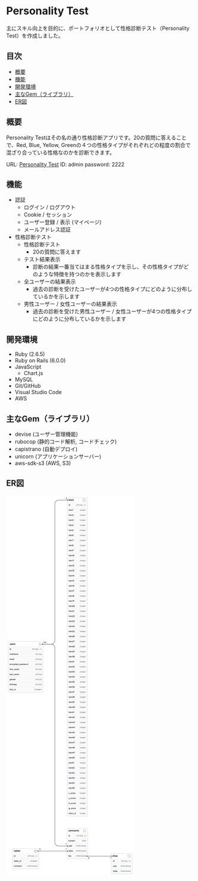 # Personality Test
主にスキル向上を目的に、ポートフォリオとして性格診断テスト（Personality Test）を作成しました。

## 目次
- [概要](#概要)
- [機能](#機能)
- [開発環境](#開発環境)
- [主なGem（ライブラリ）](#主なGem（ライブラリ）)
- [ER図](#ER図)

## 概要
Personality Testはその名の通り性格診断アプリです。20の質問に答えることで、Red, Blue, Yellow, Greenの４つの性格タイプがそれぞれどの程度の割合で混ざり合っている性格なのかを診断できます。

URL: [Personality Test](http://35.79.78.137/)
ID: admin
password: 2222

## 機能
+ 認証
  + ログイン / ログアウト
  + Cookie / セッション
  + ユーザー登録 / 表示 (マイページ)
  + メールアドレス認証
+ 性格診断テスト
  + 性格診断テスト
    + 20の質問に答えます
  + テスト結果表示
    + 診断の結果一番当てはまる性格タイプを示し、その性格タイプがどのような特徴を持つのかを表示します
  + 全ユーザーの結果表示
    + 過去の診断を受けたユーザーが4つの性格タイプにどのように分布しているかを示します
  + 男性ユーザー / 女性ユーザーの結果表示
    + 過去の診断を受けた男性ユーザー / 女性ユーザーが4つの性格タイプにどのように分布しているかを示します

## 開発環境
+ Ruby (2.6.5)
+ Ruby on Rails (6.0.0)
+ JavaScript
  + Chart.js 
+ MySQL
+ Git/GitHub
+ Visual Studio Code
+ AWS

## 主なGem（ライブラリ）
+ devise (ユーザー管理機能)
+ rubocop (静的コード解析, コードチェック)
+ capistrano (自動デプロイ)
+ unicorn (アプリケーションサーバー)
+ aws-sdk-s3 (AWS, S3)

## ER図
![ER.png](https://github.com/soichiroooo/personalitytest/blob/main/ER.png)